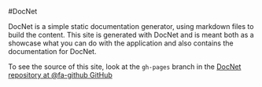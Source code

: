 #DocNet

DocNet is a simple static documentation generator, using markdown files to build the content. This site is generated with DocNet and is meant both as a showcase what you can do with the application and also contains the documentation for DocNet.  

To see the source of this site, look at the `gh-pages` branch in the [DocNet repository at @fa-github GitHub](https://github.com/FransBouma/DocNet)
